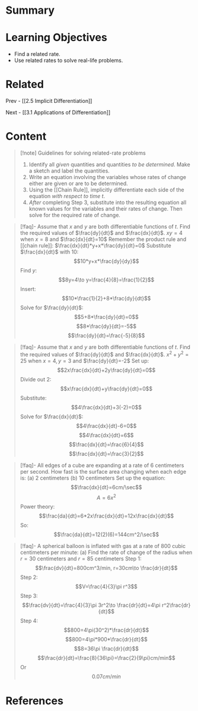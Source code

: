 # Summary

# Learning Objectives
- Find a related rate.
- Use related rates to solve real-life problems.
# Related
Prev - [[2.5 Implicit Differentiation]]

Next - [[3.1 Applications of Differentiation]]
# Content

>[!note] Guidelines for solving related-rate problems
>1. Identify all _given_ quantities and quantities _to be determined_. Make a sketch and label the quantities.
>2. Write an equation involving the variables whose rates of change either are given or are to be determined.
>3. Using the [[Chain Rule]], implicitly differentiate each side of the equation _with respect to time t_.
>4. _After_ completing Step 3, substitute into the resulting equation all known values for the variables and their rates of change. Then solve for the required rate of change.

>[!faq]- Assume that _x_ and _y_ are both differentiable functions of _t_. Find the required values of $\frac{dy}{dt}$ and $\frac{dx}{dt}$. $xy=4$ when $x=8$ and $\frac{dx}{dt}=10$
>Remember the product rule and [[chain rule]]: $\frac{dx}{dt}*y+x*\frac{dy}{dt}=0$
>Substitute $\frac{dx}{dt}$ with 10: $$10*y+x*\frac{dy}{dy}$$
>Find _y_: $$8y=4\to y=\frac{4}{8}=\frac{1}{2}$$
>Insert: $$10*\frac{1}{2}+8*\frac{dy}{dt}$$
>Solve for $\frac{dy}{dt}$: $$5+8*\frac{dy}{dt}=0$$
>$$8*\frac{dy}{dt}=-5$$
>$$\frac{dy}{dt}=\frac{-5}{8}$$

>[!faq]- Assume that _x_ and _y_ are both differentiable functions of _t_. Find the required values of $\frac{dy}{dt}$ and $\frac{dx}{dt}$. $x^2+y^2=25$ when $x=4,y=3$ and $\frac{dy}{dt}=-2$
>Set up: $$2x\frac{dx}{dt}+2y\frac{dy}{dt}=0$$
>Divide out 2: $$x\frac{dx}{dt}+y\frac{dy}{dt}=0$$
>Substitute: $$4\frac{dx}{dt}+3(-2)=0$$
>Solve for $\frac{dx}{dt}$: $$4\frac{dx}{dt}-6=0$$
>$$4\frac{dx}{dt}=6$$
>$$\frac{dx}{dt}=\frac{6}{4}$$
>$$\frac{dx}{dt}=\frac{3}{2}$$

>[!faq]- All edges of a cube are expanding at a rate of 6 centimeters per second. How fast is the surface area changing when each edge is: (a) 2 centimeters (b) 10 centimeters
>Set up the equation: $$\frac{dx}{dt}=6cm/\sec$$
>$$A=6x^2$$
>Power theory: $$\frac{da}{dt}=6*2x\frac{dx}{dt}=12x\frac{dx}{dt}$$
>So: $$\frac{da}{dt}=12(2)(6)=144cm^2/\sec$$

>[!faq]- A spherical balloon is inflated with gas at a rate of 800 cubic centimeters per minute: (a) Find the rate of change of the radius when $r=30$ centimeters and $r=85$ centimeters
>Step 1: $$\frac{dv}{dt}=800cm^3/min, r=30cm\to \frac{dr}{dt}$$
>Step 2: $$V=\frac{4}{3}\pi r^3$$
>Step 3: $$\frac{dv}{dt}=\frac{4}{3}\pi 3r^2\to \frac{dr}{dt}=4\pi r^2\frac{dr}{dt}$$
>Step 4: $$800=4\pi(30^2)*\frac{dr}{dt}$$
>$$800=4\pi*900*\frac{dr}{dt}$$
>$$8=36\pi \frac{dr}{dt}$$
>$$\frac{dr}{dt}=\frac{8}{36\pi}=\frac{2}{9\pi}cm/min$$
>Or $$0.07cm/min$$

# References
